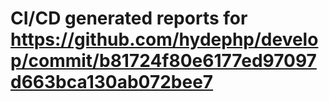 # CI/CD generated reports for https://github.com/hydephp/develop/commit/b81724f80e6177ed97097d663bca130ab072bee7
